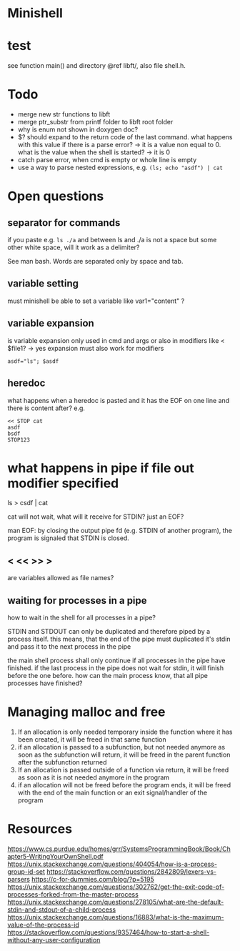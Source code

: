 Minishell
=========

# test

see function main() and directory @ref libft/, also file shell.h.

# Todo

- merge new str functions to libft
- merge ptr_substr from printf folder to libft root folder
- why is enum not shown in doxygen doc?
- $? should expand to the return code of the last command. what happens with this value if there is a parse error? -> it is a value non equal to 0. what is the value when the shell is started? -> it is 0
- catch parse error, when cmd is empty or whole line is empty
- use a way to parse nested expressions, e.g. `(ls; echo "asdf") | cat`

# Open questions

## separator for commands

if you paste e.g. `ls ./a` and between ls and ./a is not a space but some other white space, will it work as a delimiter?

See man bash. Words are separated only by space and tab.

## variable setting

must minishell be able to set a variable like var1="content" ?

## variable expansion

is variable expansion only used in cmd and args or also in modifiers like < $file1? -> yes expansion must also work for modifiers

`asdf="ls"; $asdf`

## heredoc

what happens when a heredoc is pasted and it has the EOF on one line and there is content after? e.g.

```
<< STOP cat
asdf
bsdf
STOP123
```

# what happens in pipe if file out modifier specified

ls > csdf | cat

cat will not wait, what will it receive for STDIN? just an EOF?

man EOF: by closing the output pipe fd (e.g. STDIN of another program), the program is signaled that STDIN is closed.

## < << >> >

are variables allowed as file names?

## waiting for processes in a pipe

how to wait in the shell for all processes in a pipe?

STDIN and STDOUT can only be duplicated and therefore piped by a process itself. this means, that the end of the pipe must duplicated it's stdin and pass it to the next process in the pipe

the main shell process shall only continue if all processes in the pipe have finished. if the last process in the pipe does not wait for stdin, it will finish before the one before. how can the main process know, that all pipe processes have finished?

# Managing malloc and free

1. If an allocation is only needed temporary inside the function where it has been created, it will be freed in that same function
2. if an allocation is passed to a subfunction, but not needed anymore as soon as the subfunction will return, it will be freed in the parent function after the subfunction returned
3. If an allocation is passed outside of a function via return, it will be freed as soon as it is not needed anymore in the program
4. if an allocation will not be freed before the program ends, it will be freed with the end of the main function or an exit signal/handler of the program

# Resources

https://www.cs.purdue.edu/homes/grr/SystemsProgrammingBook/Book/Chapter5-WritingYourOwnShell.pdf
https://unix.stackexchange.com/questions/404054/how-is-a-process-group-id-set
https://stackoverflow.com/questions/2842809/lexers-vs-parsers
https://c-for-dummies.com/blog/?p=5195
https://unix.stackexchange.com/questions/302762/get-the-exit-code-of-processes-forked-from-the-master-process
https://unix.stackexchange.com/questions/278105/what-are-the-default-stdin-and-stdout-of-a-child-process
https://unix.stackexchange.com/questions/16883/what-is-the-maximum-value-of-the-process-id
https://stackoverflow.com/questions/9357464/how-to-start-a-shell-without-any-user-configuration